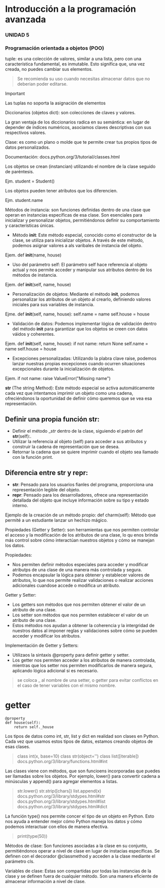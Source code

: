 # Introducción a la programación avanzada

### UNIDAD 5

### Programación orientada a objetos (POO)

tuple: es una colección de valores, similar a una lista, pero con una característica fundamental, es inmutable. Esto significa que, una vez creada, no puedes cambiar sus elementos.

> Se recomienda su uso cuando necesitas almacenar datos que no deberian poder editarse.

> [!IMPORTANT] 
> Las tuplas no soporta la asignación de elementos

Diccionarios (objetos dict): son colecciones de claves y valores.

La gran ventaja de los diccionarios radica en su semántica: en lugar de depender de índices numéricos, asociamos claves descriptivas con sus respectivos valores.

Clase: es como un plano o molde que te permite crear tus propios tipos de datos personalizados.

Documentación: docs.python.org/3/tutorial/classes.html

Los objetos se crean (instancian) utilizando el nombre de la clase seguido de paréntesis.

Ejm. student = Student()

Los objetos pueden tener atributos que los diferencien.

Ejm. student.name

Métodos de instancia: son funciones definidas dentro de una clase que operan en instancias específicas de esa clase. Son esenciales para inicializar y personalizar objetos, permitiéndonos definir su comportamiento y características únicas.

- Método __init__: Este método especial, conocido como el constructor de la clase, se utiliza para inicializar objetos. A través de este método, podemos asignar valores a als varibales de instancia del objeto.

Ejem. def __init__(name, house)

- Uso del parámetro self: El parámetro self hace referencia al objeto actual y nos permite acceder y manipular sus atributos dentro de los métodos de instancia.

Ejem. def __init__(self, name, house)

- Personalización de objetos: Mediante el método __init__, podemos personalizar los atributos de un objeto al crearlo, definiendo valores iniciales para sus variables de instancia.

Ejme. def __init__(self, name, house):
                self.name = name
                self.house = house

- Validación de datos: Podemos implementar lógica de validación dentro del método __init__ para garantizar que los objetos se creen con datos váidos y coherentes.

Ejem. def __init__(self, name, house):
            if not name:
                return None
            self.name = name
            self.house = house

- Excepciones personalizadas: Utilizando la plabra clave raise, podemos lanzar nuestras propias excepciones cuando ocurren situaciones excepcionales durante la inicialización de objetos.

Ejem.   if not name:
            raise ValueError("Missing name")

__str__ (The string Method): Este método especial se activa automáticamente cada vez que intentamos imprimir un objeto como una cadena, ofreciéndonos la oportunidad de definir cómo queremos que se vea esa representación.

## Definir una propia función __str__:
- Definir el método __str_ dentro de la clase, siguiendo el patrón def __str__(self):.
- Utilizar la referencia al objeto (self) para acceder a sus atributos y construir la cadena de representación que se desea.
- Retornar la cadena que se quiere imprimir cuando el objeto sea llamado con la función print.

## Diferencia entre __str__ y __repr__:
- __str__: Pensado para los usuarios fianles del programa, proporciona una representación legible del objeto.
- __repr__: Pensado para los desarrolladores, ofrece una representación detallada del objeto que incluye información sobre su tipo y estado interno.

Ejemplo de la creación de un método propio:
def charm(self):
Método que permité a un estudiante lanzar un hechizo mágico.

Propiedades (Getter y Setter): son herramientas que nos permiten controlar el acceso y la modificación de los atributos de una clase, lo qu enos brinda más control sobre cómo interactúan nuestros objetos y cómo se manejan los datos.

Propiedades:
- Nos permiten definir métodos especiales para acceder y modificar atributps de una clase de una manera más controlada y segura.
- Podemos encapsular la lógica para obtener y establecer valores de atributos, lo que nos permite realizar validaciones o realizar acciones adicionales cuandose accede o modifica un atributo.

Getter y Setter:
- Los getters son métodos que nos permiten obtener el valor de un atributo de una clase.
- Los setter son métodos que nos permiten establecer el valor de un atributo de una clase.
- Estos métodos nos ayudan a obtener la coherencia y la intergridad de nuestros datos al imponer reglas y validaciones sobre cómo se pueden acceder y modificar los atributos.

Implementación de Getter y Setters:
- Utilizaos la sintaxis @property para definir getter y setter.
- Los getter nos permiten acceder a los atributos de manera controlada, mientras que los setter nos permiten modificarlos de manera segura, aplicando lógica adicional si es necesario.

> se coloca _ al nombre de una setter, o getter para evitar conflictos en el caso de tener variables con el mismo nombre.

# getter
    @property
    def house(self):
        return self._house

Los tipos de datos como int, str, list y dict en realidad son clases en Python.
Cada vez que usamos estos tipos de datos, estamos creando objetos de esas clases.
> class int(x, base=10)
> class str(object='')
> class list([iterable])
docs.python.org/3/library/functions.html#int

Las clases viene con métodos, que son funcioens incorporadas que puedes ser llamadas sobre los objetos. Por ejemplo, lower() para convertir cadena a minúsculas y append() para agregar elementos a listas.
 > str.lower()
 > str.strip([chars])
 > list.append(x)
docs.python.org/3/library/stdypes.html#str
docs.python.org/3/library/stdypes.html#list
docs.python.org/3/library/stdypes.html#dict

 La función type() nos permite concer el tipo de un objeto en Python. Esto nos ayuda a entender mejor cómo Python maneja los datos y cómo podemos interactuar con ellos de manera efectiva.
 > print(type(50))

Métodos de clase: Son funciones asociadas a la clase en su conjunto, permitiéndonos operar a nivel de clase en lugar de instacias específicas. Se definen con el decorador @classmethod y acceden a la clase mediante el parámetro cls.

Variables de clase: Estas son compartidas por todas las instancias de la clase y se definen fuera de cualquier método. Son una manera eficiente de almacenar información a nivel de clase.
